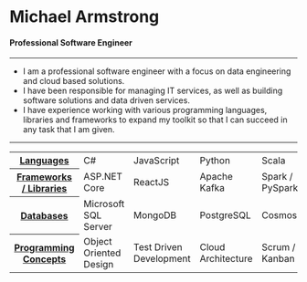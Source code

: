 # Michael Armstrong

#### Professional Software Engineer

---

- I am a professional software engineer with a focus on data engineering and cloud based solutions.
- I have been responsible for managing IT services, as well as building software solutions and data driven services.
- I have experience working with various programming languages, libraries and frameworks to expand my toolkit so that I can succeed in any task that I am given.

---

<table>
    <tr>
        <th><ins>Languages</ins></th>
        <td>C#</td>
        <td>JavaScript</td>
        <td>Python</td>
        <td>Scala</td>
    </tr>
    <tr>
        <th><ins>Frameworks / Libraries</ins></th>
        <td>ASP.NET Core</td>
        <td>ReactJS</td>
        <td>Apache Kafka</td>
        <td>Spark / PySpark</td>
    </tr>
    <tr>
        <th><ins>Databases</ins></th>
        <td>Microsoft SQL Server</td>        
        <td>MongoDB</td>
        <td>PostgreSQL</td>
        <td>CosmosDB</td>
    </tr>
    <tr>
        <th><ins>Programming Concepts</ins></th>
        <td>Object Oriented Design</td>
        <td>Test Driven Development</td>
        <td>Cloud Architecture</td>
        <td>Scrum / Kanban</td>
    </tr>
</table>
